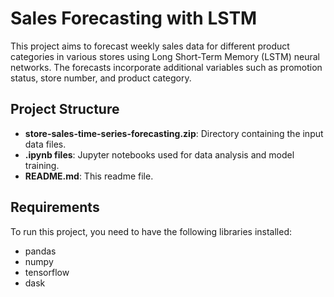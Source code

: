 # Sales Forecasting with LSTM

This project aims to forecast weekly sales data for different product categories in various stores using Long Short-Term Memory (LSTM) neural networks. The forecasts incorporate additional variables such as promotion status, store number, and product category.

## Project Structure

- **store-sales-time-series-forecasting.zip**: Directory containing the input data files.
- **.ipynb files**: Jupyter notebooks used for data analysis and model training.
- **README.md**: This readme file.

## Requirements

To run this project, you need to have the following libraries installed:

- pandas 
- numpy
- tensorflow
- dask
  
